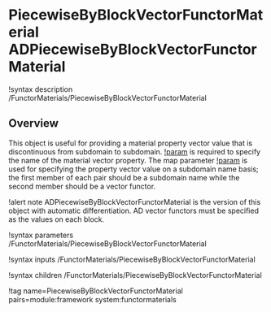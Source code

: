 # PiecewiseByBlockVectorFunctorMaterial ADPiecewiseByBlockVectorFunctorMaterial

!syntax description /FunctorMaterials/PiecewiseByBlockVectorFunctorMaterial

## Overview

This object is useful for providing a material property vector value that is discontinuous from
subdomain to subdomain. [!param](/FunctorMaterials/PiecewiseByBlockVectorFunctorMaterial/prop_name) is
required to specify the name of the material vector property. The map parameter
[!param](/FunctorMaterials/PiecewiseByBlockVectorFunctorMaterial/subdomain_to_prop_value)
is used for specifying the property vector value on a subdomain name basis; the first member of each pair should
be a subdomain name while the second member should be a vector functor.

!alert note
ADPiecewiseByBlockVectorFunctorMaterial is the version of this object with automatic differentiation.
AD vector functors must be specified as the values on each block.

!syntax parameters /FunctorMaterials/PiecewiseByBlockVectorFunctorMaterial

!syntax inputs /FunctorMaterials/PiecewiseByBlockVectorFunctorMaterial

!syntax children /FunctorMaterials/PiecewiseByBlockVectorFunctorMaterial

!tag name=PiecewiseByBlockVectorFunctorMaterial pairs=module:framework system:functormaterials
